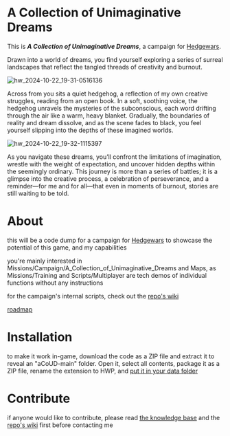 # A Collection of Unimaginative Dreams

This is _**A Collection of Unimaginative Dreams**_, a campaign for [Hedgewars](https://www.hedgewars.org/).

Drawn into a world of dreams, you find yourself exploring a series of surreal landscapes that reflect the tangled threads of creativity and burnout.

![hw_2024-10-22_19-31-0516136](https://github.com/user-attachments/assets/233cc906-387b-49b7-ba7f-21807d33cbb8)

Across from you sits a quiet hedgehog, a reflection of my own creative struggles, reading from an open book. In a soft, soothing voice, the hedgehog unravels the mysteries of the subconscious, each word drifting through the air like a warm, heavy blanket. Gradually, the boundaries of reality and dream dissolve, and as the scene fades to black, you feel yourself slipping into the depths of these imagined worlds.

![hw_2024-10-22_19-32-1115397](https://github.com/user-attachments/assets/f689aad7-b554-4580-859d-1725502834a5)

As you navigate these dreams, you’ll confront the limitations of imagination, wrestle with the weight of expectation, and uncover hidden depths within the seemingly ordinary. This journey is more than a series of battles; it is a glimpse into the creative process, a celebration of perseverance, and a reminder—for me and for all—that even in moments of burnout, stories are still waiting to be told.

# About

this will be a code dump for a campaign for [Hedgewars](https://www.hedgewars.org/) to showcase the potential of this game, and my capabilities

you're mainly interested in Missions/Campaign/A_Collection_of_Unimaginative_Dreams and Maps, as Missions/Training and Scripts/Multiplayer are tech demos of individual functions without any instructions

for the campaign's internal scripts, check out the [repo's wiki](https://github.com/h3oCharles/aCoUD/wiki) 

[roadmap](https://docs.google.com/spreadsheets/d/15tYcsRryqzY5E5rcbczyLtZuXW3SZyQzfwme-BqET2M/edit?usp=sharing)

# Installation

to make it work in-game, download the code as a ZIP file and extract it to reveal an "aCoUD-main" folder. Open it, select all contents, package it as a ZIP file, rename the extension to HWP, and [put it in your data folder](https://www.hedgewars.org/node/6761)

# Contribute

if anyone would like to contribute, please read [the knowledge base](https://www.hedgewars.org/kb/LuaAPI) and the [repo's wiki](https://github.com/h3oCharles/aCoUD/wiki) first before contacting me
